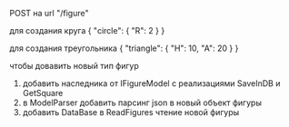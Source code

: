 ﻿
POST на url "/figure"

для создания круга
{
    "circle": {
        "R": 2
    }
}

для создания треугольника
{
    "triangle": {
        "H": 10,
        "A": 20
    }
}



чтобы довавить новый тип фигур 
1. добавить наследника от IFigureModel с реализациями SaveInDB и GetSquare
2. в ModelParser добавить парсинг json в новый объект фигуры
3. добавить DataBase в ReadFigures чтение новой фигуры